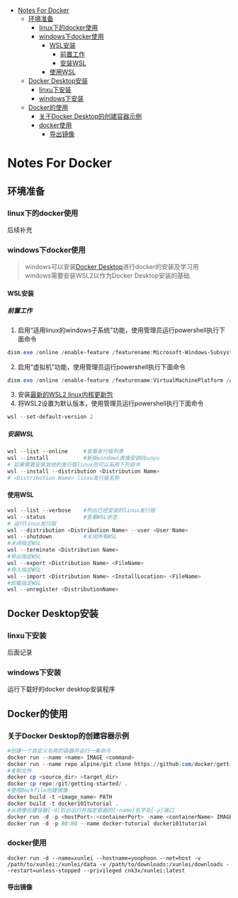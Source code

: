- [Notes For Docker](#notes-for-docker)
  - [环境准备](#环境准备)
    - [linux下的docker使用](#linux下的docker使用)
    - [windows下docker使用](#windows下docker使用)
      - [WSL安装](#wsl安装)
        - [前置工作](#前置工作)
        - [安装WSL](#安装wsl)
      - [使用WSL](#使用wsl)
  - [Docker Desktop安装](#docker-desktop安装)
    - [linxu下安装](#linxu下安装)
    - [windows下安装](#windows下安装)
  - [Docker的使用](#docker的使用)
    - [关于Docker Desktop的创建容器示例](#关于docker-desktop的创建容器示例)
    - [docker使用](#docker使用)
      - [导出镜像](#导出镜像)
# Notes For Docker
## 环境准备
### linux下的docker使用
后续补充
### windows下docker使用
> windows可以安装[Docker Desktop](https://www.docker.com/)进行docker的安装及学习用  
> windows需要安装WSL2以作为Docker Desktop安装的基础

#### WSL安装
##### 前置工作
1. 启用“适用linux的windows子系统”功能，使用管理员运行powershell执行下面命令
```powershell
dism.exe /online /enable-feature /featurename:Microsoft-Windows-Subsystem-Linux /all /norestart
```
2. 启用“虚拟机”功能，使用管理员运行powershell执行下面命令
```powershell
dism.exe /online /enable-feature /featurename:VirtualMachinePlatform /all /norestart
```
3. 安装[最新的WSL2 linux内核更新包](https://wslstorestorage.blob.core.windows.net/wslblob/wsl_update_x64.msi)
4. 将WSL2设置为默认版本，使用管理员运行powershell执行下面命令
```powershell
wsl --set-default-version 2
```
##### 安装WSL
```POWERSHELL
wsl --list --online     #查看发行版列表
wsl --install           #新版windows直接安装Ubunyu
# 如果需要安装其他的发行版linux则可以采用下列命令
wsl --install --distribution <Distribution Name>
# <Distribution Name> linxu发行版名称
```
#### 使用WSL
```powershell
wsl --list --verbose    #列出已经安装的linux发行版
wsl --status            #查看WSL状态
# 运行linux发行版
wsl --distribution <Distribution Name> --user <User Name>
wsl --shutdown          #关闭所有WSL
#关闭指定WSL
wsl --terminate <Distribution Name>
#导出指定WSL
wsl --export <Distribution Name> <FileName>
#导入指定WSL
wsl --import <Distribution Name> <InstallLocation> <FileName>
#卸载指定WSL
wsl --unregister <DistributionName>
```
## Docker Desktop安装
### linxu下安装
后面记录
### windows下安装
运行下载好的docker desktop安装程序
## Docker的使用
### 关于Docker Desktop的创建容器示例
```powershell
#创建一个自定义名称的容器并运行一条命令
docker run --name <name> IMAGE <command>
docker run --name repo alpine/git clone https://github.com/docker/getting-started.git
#复制文件
docker cp <source_dir> <target_dir>
docker cp repo:/git/getting-started/ .
#使用Dockfile创建镜像
docker build -t <image_name> PATH
docker build -t docker101tutorial .
#从镜像创建容器[-d]后台运行并指定容器的[-name]名字及[-p]端口
docker run -d -p <hostPort>:<containerPort> -name <containerName> IMAGE
docker run -d -p 80:80 --name docker-tutorial docker101tutorial
```

### docker使用

```shell
docker run -d --name=xunlei --hostname=yoophoon --net=host -v /path/to/xunlei:/xunlei/data -v /path/to/downloads:/xunlei/downloads --restart=unless-stopped --privileged cnk3x/xunlei:latest

```
#### 导出镜像
